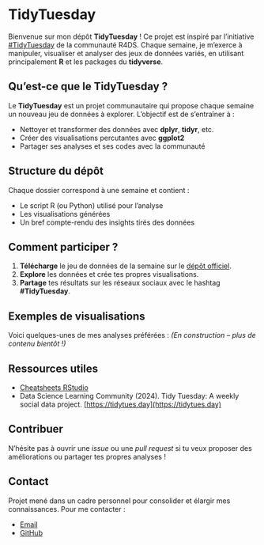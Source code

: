 # TidyTuesday

Bienvenue sur mon dépôt **TidyTuesday** ! Ce projet est inspiré par l’initiative [#TidyTuesday](https://github.com/rfordatascience/tidytuesday) de la communauté R4DS. Chaque semaine, je m’exerce à manipuler, visualiser et analyser des jeux de données variés, en utilisant principalement **R** et les packages du **tidyverse**.

## Qu’est-ce que le TidyTuesday ?
Le **TidyTuesday** est un projet communautaire qui propose chaque semaine un nouveau jeu de données à explorer. L’objectif est de s’entraîner à :
- Nettoyer et transformer des données avec **dplyr**, **tidyr**, etc.
- Créer des visualisations percutantes avec **ggplot2**
- Partager ses analyses et ses codes avec la communauté

## Structure du dépôt
Chaque dossier correspond à une semaine et contient :
- Le script R (ou Python) utilisé pour l’analyse
- Les visualisations générées
- Un bref compte-rendu des insights tirés des données

## Comment participer ?
1. **Télécharge** le jeu de données de la semaine sur le [dépôt officiel](https://github.com/rfordatascience/tidytuesday).
2. **Explore** les données et crée tes propres visualisations.
3. **Partage** tes résultats sur les réseaux sociaux avec le hashtag **#TidyTuesday**.

## Exemples de visualisations
Voici quelques-unes de mes analyses préférées : *(En construction – plus de contenu bientôt !)*


## Ressources utiles
- [Cheatsheets RStudio](https://www.rstudio.com/resources/cheatsheets/)
- Data Science Learning Community (2024). Tidy Tuesday: A weekly social data project. [https://tidytues.day](https://tidytues.day)

## Contribuer
N’hésite pas à ouvrir une *issue* ou une *pull request* si tu veux proposer des améliorations ou partager tes propres analyses !

## Contact
Projet mené dans un cadre personnel pour consolider et élargir mes connaissances.
Pour me contacter :
- [Email](mailto:67912775+FabienHaury@users.noreply.github.com)
- [GitHub](https://github.com/FabienHaury)
